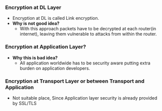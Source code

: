 ### Encryption at DL Layer
- Encryption at DL is called Link encryption.
- **Why is not good idea?** 
  - With this approach packets have to be decrypted at each router(in internet), leaving them vulnerable to attacks from within the router.
  
### Encryption at Application Layer?
- **Why this is bad idea?**
  - All application worldwide has to be security aware putting extra burden on application developers.

### Encryption at Transport Layer or between Transport and Application
- Not suitable place, Since Application layer security is already provided by SSL/TLS
